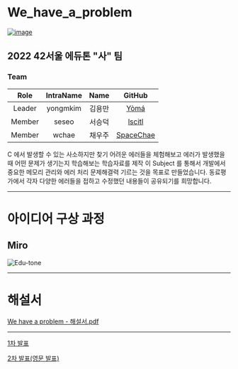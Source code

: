 # We_have_a_problem
[![image](https://user-images.githubusercontent.com/13278955/186371841-dbc15a20-c10b-448e-8269-8195c79cd3cd.png)](https://www.canva.com/design/DAFKNiqD424/qa2Plb5AmpPpRQLK-ZySwQ/edit?utm_content=DAFKNiqD424&utm_campaign=designshare&utm_medium=link2&utm_source=sharebutton)


## 2022 42서울 에듀톤 "사" 팀
### Team
 |Role|IntraName|Name|GitHub|
 |:---:|:---:|:---:|:---:|
 |Leader|yongmkim|김용만|[Yòmá](https://github.com/codeyoma)|
 |Member|seseo|서승덕|[lscitl](https://github.com/lscitl)|
 |Member|wchae|채우주|[SpaceChae](https://github.com/enaenen)|

C 에서 발생할 수 있는 사소하지만 찾기 어려운 에러들을 체험해보고 에러가 발생했을때 어떤 문제가 생기는지 학습해보는 학습자료를 제작
이 Subject 를 통해서 개발에서 중요한 메모리 관리와 에러 처리 문제해결력 기르는 것을 목표로 만들었습니다.
동료평가에서 각자 다양한 에러들을 접하고 수정했던 내용들이 공유되기를 희망합니다. 
 

------
# 아이디어 구상 과정
## Miro
![Edu-tone](https://user-images.githubusercontent.com/13278955/190232894-df45f43e-2d62-4c29-ad9e-9a30cdb3f6b1.jpg)

-------
# 해설서
[We have a problem - 해설서.pdf](https://github.com/42eduthon/We_have_a_problem/files/9568919/We.have.a.problem.-.pdf)

-------

[1차 발표](https://www.canva.com/design/DAFKNiqD424/qa2Plb5AmpPpRQLK-ZySwQ/edit?utm_content=DAFKNiqD424&utm_campaign=designshare&utm_medium=link2&utm_source=sharebutton)

[2차 발표(영문 발표)](https://www.canva.com/design/DAFKRRlWMg0/O3AN64nc3Ks2dI2RipuWGQ/edit?utm_content=DAFKRRlWMg0&utm_campaign=designshare&utm_medium=link2&utm_source=sharebutton)


